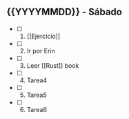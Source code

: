 ## {{YYYYMMDD}} - Sábado

- [ ] 1. [[Ejercicio]]
- [ ] 2. Ir por Erin
- [ ] 3. Leer [[Rust]] book
- [ ] 4. Tarea4
- [ ] 5. Tarea5
- [ ] 6. Tarea6
